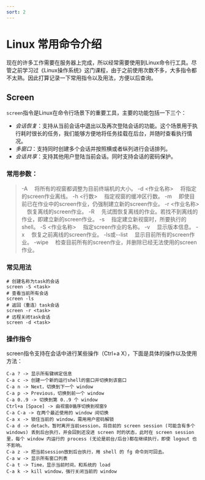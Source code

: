 ```yaml
---
sort: 2
---
```


# Linux 常用命令介绍

现在的许多工作需要在服务器上完成，所以经常需要使用到Linux命令行工具。尽管之前学习过《Linux操作系统》这门课程，由于之前使用次数不多，大多指令都不太熟。因此打算记录一下常用指令以及用法，方便以后查询。



## Screen

`screen`指令是Linux在命令行场景下的重要工具，主要的功能包括一下三个：

+ *会话恢复*：支持从当前会话中退出以及再次登陆会话的功能。这个场景用于执行耗时很长的任务，我们能够方便地将任务挂载在后台，并随时查看执行情况。
+ *多窗口*：支持同时创建多个会话并按照横或者纵列进行会话排列。
+ *会话共享*：支持其他用户登陆当前会话。同时支持会话的密码保护。

###  常用参数：

> -A 　将所有的视窗都调整为目前终端机的大小。
> -d <作业名称> 　将指定的screen作业离线。
> -h <行数> 　指定视窗的缓冲区行数。
> -m 　即使目前已在作业中的screen作业，仍强制建立新的screen作业。
> -r <作业名称> 　恢复离线的screen作业。
> -R 　先试图恢复离线的作业。若找不到离线的作业，即建立新的screen作业。
> -s 　指定建立新视窗时，所要执行的shell。
> -S <作业名称> 　指定screen作业的名称。
> -v 　显示版本信息。
> -x 　恢复之前离线的screen作业。
> -ls或--list 　显示目前所有的screen作业。
> -wipe 　检查目前所有的screen作业，并删除已经无法使用的screen作业。

### 常见用法

```
# 创建名称为task的会话
screen -S <task>
# 查看当前所有会话
screen -ls
# 返回（重连）task会话
screen -r <task>
# 远程关闭task会话
screen -d <task>
```

### 操作指令

screen指令支持在会话中进行某些操作（Ctrl+a X），下面是具体的操作以及使用方法：

```
C-a ? -> 显示所有键绑定信息
C-a c -> 创建一个新的运行shell的窗口并切换到该窗口
C-a n -> Next，切换到下一个 window 
C-a p -> Previous，切换到前一个 window 
C-a 0..9 -> 切换到第 0..9 个 window
Ctrl+a [Space] -> 由视窗0循序切换到视窗9
C-a C-a -> 在两个最近使用的 window 间切换 
C-a x -> 锁住当前的 window，需用用户密码解锁
C-a d -> detach，暂时离开当前session，将目前的 screen session (可能含有多个 windows) 丢到后台执行，并会回到还没进 screen 时的状态，此时在 screen session 里，每个 window 内运行的 process (无论是前台/后台)都在继续执行，即使 logout 也不影响。 
C-a z -> 把当前session放到后台执行，用 shell 的 fg 命令则可回去。
C-a w -> 显示所有窗口列表
C-a t -> Time，显示当前时间，和系统的 load 
C-a k -> kill window，强行关闭当前的 window
```



